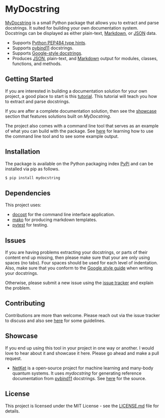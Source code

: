 # MyDocstring
[MyDocstring](README.md) is a small Python package that allows you to extract and parse docstrings. It suited for building your own documentation system. Docstrings can be displayed as either plain-text, [Markdown](http://commonmark.org/), or [JSON](https://www.json.org/) data.

* Supports [Python PEP484 type hints](https://www.python.org/dev/peps/pep-0484/).
* Supports [pybind11](https://github.com/pybind/pybind11) docstrings.
* Supports [Google-style docstrings](http://google.github.io/styleguide/pyguide.html).
* Produces [JSON](https://www.json.org/), plain-text, and [Markdown](http://commonmark.org/) output for modules, classes, functions, and
  methods.

## Getting Started
If you are interested in building a documentation solution for your own
project, a good place to
start is this [tutorial](tutorials/begin.ipynb). This tutorial will teach you
how to extract and parse docstrings. 

If you are after a complete documentation solution, then see the
[showcase](#showcase) section that features solutions built on *MyDocstring*.

The project also comes with a command line tool that serves as an example of
what you can build with the package. See [here](examples/README.md) for learning
how to use the command line tool and to see some example output.

## Installation
The package is available on the Python packaging index [PyPi](https://pypi.python.org/pypi) and can be installed via pip as follows.
```bash
$ pip install mydocstring
```

## Dependencies
This project uses:
* [docopt](http://docopt.org/) for the command line interface application. 
* [mako](http://www.makotemplates.org/) for producing markdown templates.
* [pytest](https://docs.pytest.org/en/latest/) for testing.

## Issues
If you are having problems extracting your docstrings, or parts of their content
end up missing, then please make sure that your are only using spaces (no tabs).
Four spaces should be used for each level of indentation.
Also, make sure that you conform to the [Google style
guide](http://google.github.io/styleguide/pyguide.html) when writing your
docstrings. 

Otherwise, please submit a new issue using the [issue tracker](https://github.com/ooreilly/mydocstring/issues) and explain the problem. 

## Contributing
Contributions are more than welcome. Please reach out via the issue tracker to
discuss and also see [here](CONTRIBUTING.md) for
some guidelines.

##  Showcase 
If you end up using this tool in your project in one way or another. I would
love to hear about it and showcase it here. Please go ahead and make a pull
request. 

* [NetKet](https://www.netket.org) is a open-source project for machine learning and
  many-body quantum systems. It uses *mydocstring* for generating reference
  documentation from [pybind11](https://github.com/pybind/pybind11) docstrings.
  See
  [here](https://github.com/netket/netket/tree/v2.0/Docs) for the source. 

## License

This project is licensed under the MIT License - see the
[LICENSE.md](LICENSE.md) file for details.
